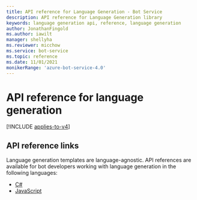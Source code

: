 ```yaml
---
title: API reference for Language Generation - Bot Service
description: API reference for Language Generation library
keywords: language generation api, reference, language generation
author: JonathanFingold
ms.author: iawilt
manager: shellyha
ms.reviewer: micchow
ms.service: bot-service
ms.topic: reference
ms.date: 11/01/2021
monikerRange: 'azure-bot-service-4.0'
---
```


# API reference for language generation

[!INCLUDE [applies-to-v4](../includes/applies-to-v4-current.md)]

## API reference links

Language generation templates are language-agnostic. API references are available for bot developers working with language generation in the following languages:

- [C#](/dotnet/api/microsoft.bot.builder.languagegeneration)
- [JavaScript](/javascript/api/botbuilder-lg)

